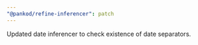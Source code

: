 ```yaml
---
"@pankod/refine-inferencer": patch
---
```


Updated date inferencer to check existence of date separators.
